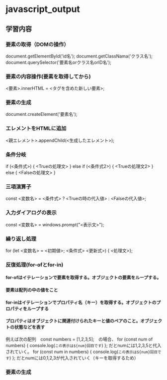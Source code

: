 # javascript_output
## 学習内容

### 要素の取得（DOMの操作）
document.getElementById('id名');
document.getClassNama('クラス名');
document.querySelector('要素名orクラス名orID名');

### 要素の内容操作(要素を取得してから)
<要素>.innerHTML =  <タグを含めた新しい要素>;

### 要素の生成
document.createElement('要素名');

### エレメントをHTMLに追加
<親エレメント>.appendChild(<生成したエレメント>);

### 条件分岐
if (<条件式>) {
    <Trueの処理文>
} else if (<条件式2>) {
    <Trueの処理文2>
} else {
    <Falseの処理文>
}

### 三項演算子
const <変数名> = <条件式> ? <Trueの時の代入値> : <Falseの代入値>;

### 入力ダイアログの表示
const <変数名> = windows.prompt("<表示文>");

### 繰り返し処理
for (let <変数名> = <初期値>; <条件式> <更新式>) {
    <処理文>};

### 反復処理(for-ofとfor-in)
#### for-ofはイテレーションで要素を取得する。オブジェクトの要素をループする。
#### 要素は配列の中の値をこと
#### for-inはイテレーションでプロパティ名（キー）を取得する。オブジェクトのプロパティをループする
#### プロパティはオブジェクトに関連付けられたキーと値のペアのこと。オブジェクトの状態などを表す
例えば次の配列　const numbers = [1,2,3,5];　の場合、
for (const num of numbers) {
    console.log(`この表示は${num}回目です`)
};
だとnumには1,2,3,5と代入されていく。
for (const num in numbers) {
    console.log(`この表示は${num}回目です`)
};
だとnumには0,1,2,3が代入されていく（キーを取得するため）

### 要素の生成

